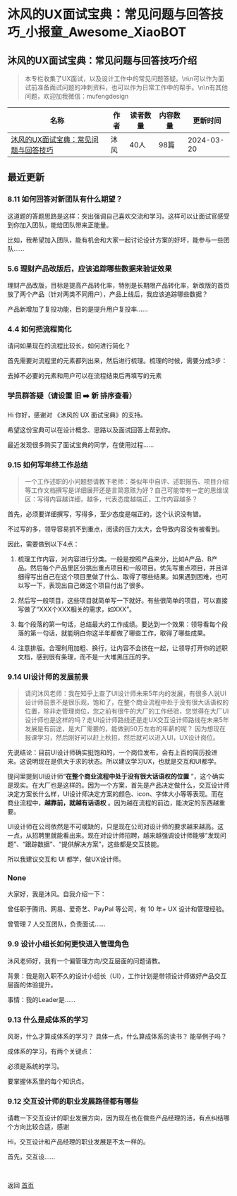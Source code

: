 # 沐风的UX面试宝典：常见问题与回答技巧_小报童_Awesome_XiaoBOT

## 沐风的UX面试宝典：常见问题与回答技巧介绍
> 本专栏收集了UX面试，以及设计工作中的常见问题答疑。\n\n可以作为面试前准备面试问题的冲刺资料，也可以作为日常工作中的帮手。\n\n有其他问题，欢迎加我微信：mufengdesign  
  


|名称|作者|读者数量|内容数量|更新时间|
|---|---|---|---|---|
|[沐风的UX面试宝典：常见问题与回答技巧](https://xiaobot.net/p/mufeng?refer=9c3f1c95-a052-465a-9902-f6d75080262a)|沐风|40人|98篇|2024-03-20|

## 最近更新
### 8.11 如何回答对新团队有什么期望？

这道题的答题思路是这样：突出强调自己喜欢交流和学习。这样可以让面试官感受到你加入团队，能给团队带来正能量。

比如，我希望加入团队，能有机会和大家一起讨论设计方案的好坏，能参与一些团队......

### 5.6 理财产品改版后，应该追踪哪些数据来验证效果

理财产品改版，目标是提高产品转化率，特别是长期限产品转化率，新改版的首页放了两个产品（针对两类不同用户），产品上线后，我应该追踪哪些数据？

产品新增加了复投功能，目的是提升用户复投率......

### 4.4 如何把流程简化

请问如果现在的流程比较长，如何进行简化？

首先需要对流程里的元素都列出来，然后进行梳理。梳理的时候，需要分成3步：

去掉不必要的元素和用户可以在流程结束后再填写的元素

### 学员群答疑（请设置 旧 ➡️ 新 排序查看）

Hi 你好，感谢对 《沐风的 UX 面试宝典》的支持。

希望这份宝典可以在设计概念、思路以及面试回答上帮到你。

最近发现很多购买了面试宝典的同学，在使用过程......

### 9.15 如何写年终工作总结

>
> 一个工作述职的小问题想请教下老师：类似年中自评、述职报告、项目介绍等工作文档撰写是详细展开还是言简意赅为好？自己可能带有一定的思维误区：写得内容越详细，越多，代表态度越端正，工作内容越多？

首先，必须要详细撰写，写得多，至少态度是端正的，这个认识没有错。

不过写的多，领导容易抓不到重点，阅读的压力太大，会导致内容没有被看到。

因此，需要做到以下4点：

  1. 梳理工作内容，对内容进行分类。一般是按照产品来分，比如A产品、B产品。然后每个产品里区分挑出重点项目和一般项目。优先写重点项目，并且详细得写出自己在这个项目里做了什么、取得了哪些结果。如果遇到困难，也可以写一下，表现出自己做这个项目付出了很多。

  2. 然后写一般项目，这些项目就简单写一下就好。有些很简单的项目，可以直接写做了“XXX个XXX相关的需求，如XXX”。

  3. 每个段落的第一句话，总结最大的工作成绩。要达到一个效果：领导看每个段落的第一句话，就能明白你这半年都做了哪些工作，取得了哪些成果。

  4. 注意排版。合理利用加粗、换行，让内容不会挤在一起，让领导打开你的述职文档，感到很有条理，而不是一大堆黑压压的字。

### 9.14 UI设计师的发展前景

>
> 请问沐风老师：我在知乎上查了UI设计师未来5年内的发展，有很多人说UI设计师前景不是很乐观，饱和了，在整个商业流程中处于没有很大话语权的位置，除非走管理岗位，您之前有很牛的大厂的工作经验，您觉得在大厂UI设计师也是这样的吗？走UI设计师路线还是走UX交互设计师路线在未来5年发展是有前途，是大厂需要的，能做到50万左右的年薪的呢？
> 因为想现在报课学习，然后刚好可以赶上秋招，然后就可以进入UI，UX设计岗位。

先说结论：目前UI设计师确实挺饱和的，一个岗位发布，会有上百的简历投进来。这说明现在是供大于求的状态。所以建议学习UX，也就是交互和UI都学。

提问里提到UI设计师“**在整个商业流程中处于没有很大话语权的位置**
”，这个确实是现实。在大厂也是这样的。因为一个方案，首先是产品决定做什么，交互设计师决定方案长什么样，UI设计师决定方案的颜色、icon、字体大小等等表现。而在商业流程中，**越靠前，就越有话语权**
。因为越在流程的前边，能决定的东西越重要。

UI设计师在公司依然是不可或缺的，只是现在公司对设计师的要求越来越高。这一点，从招聘里就能看出来。现在对设计师招聘，越来越强调设计师能够“发现问题”、“跟踪数据”、“提供解决方案”，这些都是交互技能。

所以我建议交互和 UI 都学，做UX设计师。

### None

大家好，我是沐风。自我介绍一下：

曾任职于腾讯、网易、爱奇艺、PayPal 等公司，有 10 年+ UX 设计和管理经验。

曾管理 7 人交互团队，负责面试......

### 9.9 设计小组长如何更快进入管理角色

沐风老师好，我有一个偏管理方向/交互层面的问题请教。

背景：我是刚入职不久的设计小组长（UI），工作计划是带领设计师做好产品交互层面的体验提升。

事情：我的Leader是......

### 9.13 什么是成体系的学习

风哥，什么才算成体系的学习？ 具体一点，什么算成体系的读书？ 能举例子吗？

成体系的学习，有两个关键点：

必须是系统的学习。

要掌握体系里的每个知识点。

### 9.12 交互设计师的职业发展路径都有哪些

请教一下交互设计的职业发展方向，因为现在也在做些产品经理的活，有点纠结哪个方向比较合适，感谢

Hi，交互设计和产品经理的职业发展是不太一样的。

首先，交互设......


<a href="https://github.com/Reno9527/awesome-xiaobot" style="color: white; text-decoration: none;">awesome-xiaobot</a>

返回 [首页](../README.md)

